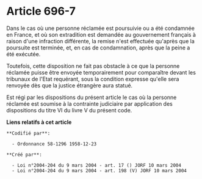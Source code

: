 # Article 696-7

Dans le cas où une personne réclamée est poursuivie ou a été condamnée en France, et où son extradition est demandée au
gouvernement français à raison d'une infraction différente, la remise n'est effectuée qu'après que la poursuite est terminée,
et, en cas de condamnation, après que la peine a été exécutée.

Toutefois, cette disposition ne fait pas obstacle à ce que la personne réclamée puisse être envoyée temporairement pour
comparaître devant les tribunaux de l'Etat requérant, sous la condition expresse qu'elle sera renvoyée dès que la justice
étrangère aura statué.

Est régi par les dispositions du présent article le cas où la personne réclamée est soumise à la contrainte judiciaire par
application des dispositions du titre VI du livre V du présent code.

**Liens relatifs à cet article**

	**Codifié par**:

	  - Ordonnance 58-1296 1958-12-23

	**Créé par**:

	  - Loi n°2004-204 du 9 mars 2004 - art. 17 () JORF 10 mars 2004
	  - Loi n°2004-204 du 9 mars 2004 - art. 198 (V) JORF 10 mars 2004
